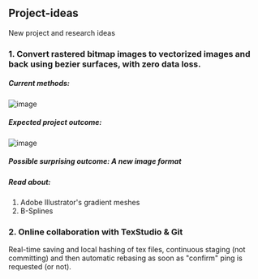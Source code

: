 ## Project-ideas
New project and research ideas

### 1. Convert rastered bitmap images to vectorized images and back using bezier surfaces, with zero data loss.

##### Current methods:

![image](https://user-images.githubusercontent.com/52484751/169096549-4edf5815-af6b-49fb-ba4f-8df443cbd257.png)

##### Expected project outcome:

![image](https://user-images.githubusercontent.com/52484751/169096161-01f6b1de-21fd-4ba4-9e45-8c1e5f4ebb0f.png)

##### Possible surprising outcome: A new image format

##### Read about: 

1. Adobe Illustrator's gradient meshes
2. B-Splines

### 2. Online collaboration with TexStudio & Git

Real-time saving and local hashing of tex files, continuous staging (not committing) and then automatic rebasing as soon as "confirm" ping is requested (or not).
